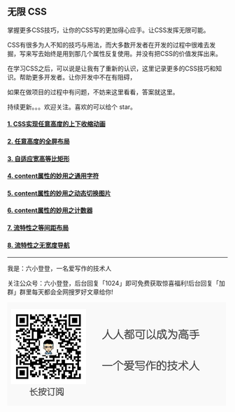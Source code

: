 ## 无限 CSS

掌握更多CSS技巧，让你的CSS写的更加得心应手。让CSS发挥无限可能。

CSS有很多为人不知的技巧与用法，而大多数开发者在开发的过程中很难去发掘，写来写去始终是用到那几个属性反复使用。并没有把CSS的价值发挥出来。

在学习CSS之后，可以说是让我有了重新的认识，这里记录更多的CSS技巧和知识。帮助更多开发者。让你开发中不在有阻碍，

如果在做项目的过程中有问题，不妨来这里看看，答案就这里。

持续更新。。。欢迎关注。喜欢的可以给个 star。

#### [1. CSS实现任意高度的上下收缩动画](https://github.com/liuxiaodeng/Infinite-css/issues/1)
#### [2. 任意高度的全屏布局](https://github.com/liuxiaodeng/Infinite-css/issues/2)
#### [3. 自适应宽高等比矩形](https://github.com/liuxiaodeng/Infinite-css/issues/3)
#### [4. content属性的妙用之通用字符](https://github.com/liuxiaodeng/Infinite-css/issues/4)
#### [5. content属性的妙用之动态切换图片](https://github.com/liuxiaodeng/Infinite-css/issues/5)
#### [6. content属性的妙用之计数器](https://github.com/liuxiaodeng/Infinite-css/issues/6)
#### [7. 流特性之等间距布局](https://github.com/liuxiaodeng/Infinite-css/issues/7)
#### [8. 流特性之无宽度导航](https://github.com/liuxiaodeng/Infinite-css/issues/8)


---

我是：六小登登，一名爱写作的技术人

关注公众号：六小登登，后台回复「1024」即可免费获取惊喜福利!后台回复「加群」群里每天都会全网搜罗好文章给你!

![扫码关注](./small-solgan.png)
